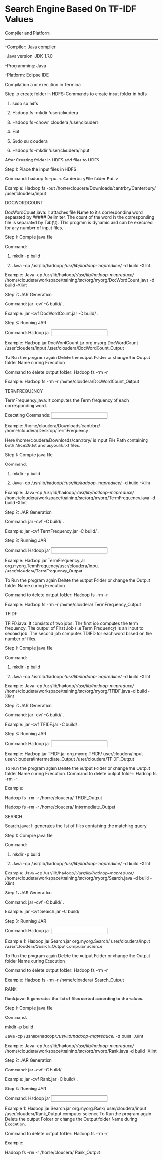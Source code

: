 # Search Engine Based On TF-IDF Values

Compiler and Platform

---------------------------------------------------------------------------
-Compiler:     	Java compiler

-Java version: 	JDK 1.7.0

-Programming:  Java

-Platform:     	Eclipse IDE

Compilation and execution in Terminal

Step to create folder in HDFS: Commands to create input folder in hdfs

1.	sudo su hdfs

2.	Hadoop fs -mkdir /user/cloudera

3.	Hadoop fs -chown cloudera /user/cloudera

4.	Exit

5.	Sudo su cloudera

6.	Hadoop fs -mkdir /user/cloudera/input

After Creating folder in HDFS add files to HDFS

Step 1: Place the input files in HDFS.

Command: hadoop fs -put < CanterburyFile folder Path> <Path in HDFS>

Example: Hadoop fs -put /home/cloudera/Downloads/cantrbry/Canterbury/ /user/cloudera/input




DOCWORDCOUNT

DocWordCount.java: It attaches file Name to it's corresponding word separated by ##### Delimiter. 
The count of the word in the corresponding file is separated by Tab(\t). 
This program is dynamic and can be executed for any number of input files.

Step 1: Compile java file

Command: 

1.	mkdir -p build

2.	Java -cp /usr/lib/hadoop/*:/usr/lib/hadoop-mapreduce/* <JAVA FILE PATH> -d build -Xlint

Example: Java -cp /usr/lib/hadoop/*:/usr/lib/hadoop-mapreduce/* /home/cloudera/workspace/training/src/org/myorg/DocWordCount.java -d build -Xlint

Step 2: JAR Generation

Command:  jar -cvf <JAR PATH> -C build/ .

Example: jar -cvf DocWordCount.jar -C build/ .

Step 3: Running JAR

Command: Hadoop jar <JAR PATH> <Package Name of JAVA CLASS> <Input Folder Path in HDFS> <Output Folder Path in HDFS>

Example: Hadoop jar DocWordCount.jar org.myorg.DocWordCount /user/cloudera/input /user/cloudera/DocWordCount_Output

To Run the program again Delete the output Folder or change the Output folder Name during Execution.

Command to delete output folder: Hadoop fs -rm -r <Output Folder Path>

Example: Hadoop fs -rm -r /home/cloudera/DocWordCount_Output








TERMFREQUENCY

TermFrequency.java: It computes the Term frequency of each corresponding word. 

Executing Commands: <Input File Folder Path> <Output Folder Name Path>

Example: /home/cloudera/Downloads/cantrbry/ /home/cloudera/Desktop/TermFrequency

Here /home/cloudera/Downloads/cantrbry/ is Input File Path containing both Alice29.txt and asyoulik.txt files.

Step 1: Compile java file

Command: 

1.	mkdir -p build

2.	Java -cp /usr/lib/hadoop/*:/usr/lib/hadoop-mapreduce/* <JAVA FILE PATH> -d build -Xlint

Example: Java -cp /usr/lib/hadoop/*:/usr/lib/hadoop-mapreduce/* /home/cloudera/workspace/training/src/org/myorg/TermFrequency.java -d build -Xlint

Step 2: JAR Generation

Command:  jar -cvf <JAR PATH> -C build/ .

Example: jar -cvf TermFrequency.jar -C build/ .

Step 3: Running JAR

Command: Hadoop jar <JAR PATH> <Package Name of JAVA CLASS> <Input Folder Path in HDFS> <Output Folder Path in HDFS>

Example: Hadoop jar TermFrequency.jar org.myorg.TermFrequency/user/cloudera/input /user/cloudera/TermFrequency_Output

To Run the program again Delete the output Folder or change the Output folder Name during Execution.

Command to delete output folder: Hadoop fs -rm -r <Output Folder Path>

Example: Hadoop fs -rm -r /home/cloudera/ TermFrequency_Output






TFIDF

TFIFD.java: It consists of two jobs. The first job computes the term frequency. 
The output of First Job (i.e Term Frequency) is an input to second job. 
The second job computes TDIFD for each word based on the number of files. 

Step 1: Compile java file

Command: 

1.	mkdir -p build

2.	Java -cp /usr/lib/hadoop/*:/usr/lib/hadoop-mapreduce/* <JAVA FILE PATH> -d build -Xlint

Example: Java -cp /usr/lib/hadoop/*:/usr/lib/hadoop-mapreduce/* /home/cloudera/workspace/training/src/org/myorg/TFIDF.java -d build -Xlint

Step 2: JAR Generation

Command:  jar -cvf <JAR PATH> -C build/ .

Example: jar -cvf TFIDF.jar -C build/ .

Step 3: Running JAR

Command: Hadoop jar <JAR PATH> <Package Name of JAVA CLASS> <Input Folder Path in HDFS> <Intermediate Folder Path> <Output Folder Path in HDFS>

Example: Hadoop jar TFIDF.jar org.myorg.TFIDF/ user/cloudera/input user/cloudera/Intermediate_Output /user/cloudera/TFIDF_Output

To Run the program again Delete the output Folder or change the Output folder Name during Execution.
Command to delete output folder: Hadoop fs -rm -r <Output Folder Path>

Example: 

Hadoop fs -rm -r /home/cloudera/ TFIDF_Output

Hadoop fs -rm -r /home/cloudera/ Intermediate_Output






SEARCH

Search.java: It generates the list of files containing the matching query. 

Step 1: Compile java file

Command: 

1.	mkdir -p build

2.	Java -cp /usr/lib/hadoop/*:/usr/lib/hadoop-mapreduce/* <JAVA FILE PATH> -d build -Xlint

Example: Java -cp /usr/lib/hadoop/*:/usr/lib/hadoop-mapreduce/* /home/cloudera/workspace/training/src/org/myorg/Search.java -d build -Xlint

Step 2: JAR Generation

Command:  jar -cvf <JAR PATH> -C build/ .

Example: jar -cvf Search.jar -C build/ .

Step 3: Running JAR

Command: Hadoop jar <JAR PATH> <Package Name of JAVA CLASS> <Input Folder Path in HDFS> <Output Folder Path in HDFS> <QUERY>

Example 1: Hadoop jar Search.jar org.myorg.Search/ user/cloudera/input /user/cloudera/Search_Output computer science

To Run the program again Delete the output Folder or change the Output folder Name during Execution.

Command to delete output folder: Hadoop fs -rm -r <Output Folder Path>

Example: Hadoop fs -rm -r /home/cloudera/ Search_Output







RANK

Rank.java: It generates the list of files sorted according to the values. 

Step 1: Compile java file

Command: 

mkdir -p build

Java -cp /usr/lib/hadoop/*:/usr/lib/hadoop-mapreduce/* <JAVA FILE PATH> -d build -Xlint

Example: Java -cp /usr/lib/hadoop/*:/usr/lib/hadoop-mapreduce/* /home/cloudera/workspace/training/src/org/myorg/Rank.java -d build -Xlint

Step 2: JAR Generation

Command:  jar -cvf <JAR PATH> -C build/ .

Example: jar -cvf Rank.jar -C build/ .

Step 3: Running JAR

Command: Hadoop jar <JAR PATH> <Package Name of JAVA CLASS> <Input Folder Path in HDFS> <Output Folder Path in HDFS> <Query>

Example 1: Hadoop jar Search.jar org.myorg.Rank/ user/cloudera/input /user/cloudera/Rank_Output computer science
To Run the program again Delete the output Folder or change the Output folder Name during Execution.

Command to delete output folder: Hadoop fs -rm -r <Output Folder Path>

Example: 

Hadoop fs -rm -r /home/cloudera/ Rank_Output

